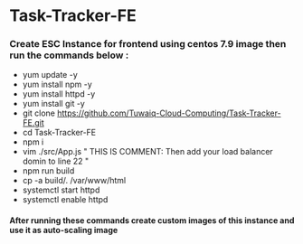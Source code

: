 # Task-Tracker-FE

### Create ESC Instance for frontend using centos 7.9 image then run the commands below :

 

- yum update -y
- yum install npm -y
- yum install httpd -y
- yum install git -y
- git clone https://github.com/Tuwaiq-Cloud-Computing/Task-Tracker-FE.git
- cd  Task-Tracker-FE 
- npm i
- vim ./src/App.js  " THIS IS COMMENT: Then add your load balancer domin to line 22 "
- npm run build
- cp -a build/. /var/www/html
- systemctl start httpd
- systemctl enable httpd

#### After running these commands create custom images of this instance and use it as auto-scaling image
